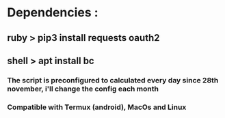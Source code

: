 # Dependencies :
## ruby > pip3 install requests oauth2 
## shell > apt install bc
### The script is preconfigured to calculated every day since 28th november, i'll change the config each month
### Compatible with Termux (android), MacOs and Linux

